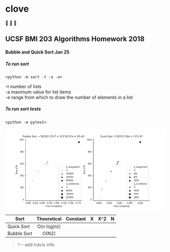 # clove
:see_no_evil: :hear_no_evil: :speak_no_evil:

## UCSF BMI 203 Algorithms Homework 2018

#### Bubble and Quick Sort Jan 25

##### To run sort
`<python -m sort -t -a -e>`

-t number of lists  
-a maximum value for list items  
-e range from which to draw the number of elements in a list  


##### To run sort tests
`<python -m pytest>`


![a](/Sorting_graphs.png)

| Sort | Theoretical | Constant | X | X^2 | N |
| ---------- |:----------:|----------:|----------:|----------:|----------:|
| Quick Sort | O(n log(n)) |  |  |  |  |
| Bubble Sort | O(N2) |  |  |  |  |






>!-- add travis info
